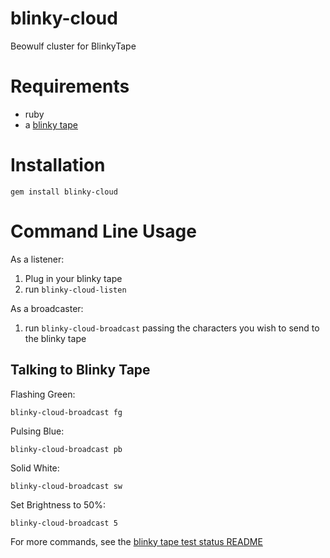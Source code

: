 blinky-cloud
============

Beowulf cluster for BlinkyTape

Requirements
============

* ruby
* a [blinky tape](http://blinkinlabs.com/blinkytape/)

Installation
============

`gem install blinky-cloud`

Command Line Usage
==================

As a listener:

1. Plug in your blinky tape
1. run `blinky-cloud-listen`

As a broadcaster:

1. run `blinky-cloud-broadcast` passing the characters you wish to send to the
blinky tape

Talking to Blinky Tape
----------------------

Flashing Green:

`blinky-cloud-broadcast fg`

Pulsing Blue:

`blinky-cloud-broadcast pb`

Solid White:

`blinky-cloud-broadcast sw`

Set Brightness to 50%:

`blinky-cloud-broadcast 5`

For more commands, see the [blinky tape test status README](https://github.com/integrum/blinky-tape-test-status)
